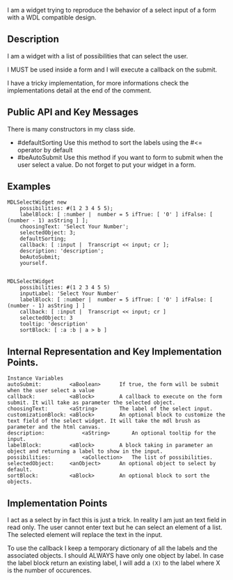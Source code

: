 I am a widget trying to reproduce the behavior of a select input of a form with a WDL compatible design. 

Description
--------------------

I am a widget with a list of possibilities that can select the user. 

I MUST be used inside a form and I will execute a callback on the submit. 

I have a tricky implementation, for more informations check the implementations detail at the end of the comment. 

Public API and Key Messages
--------------------

There is many constructors in my class side. 

- #defaultSorting 		Use this method to sort the labels using the #<= operator by default
- #beAutoSubmit 		Use this method if you want to form to submit when the user select a value. Do not forget to put your widget in a form.
		
Examples
-------------------		

	MDLSelectWidget new
		possibilities: #(1 2 3 4 5 5);
		labelBlock: [ :number |  number = 5 ifTrue: [ '0' ] ifFalse: [ (number - 1) asString ] ];
		choosingText: 'Select Your Number';
		selectedObject: 3;
		defaultSorting;
		callback: [ :input |  Transcript << input; cr ];
		description: 'description';
		beAutoSubmit;
		yourself.
		
		
	MDLSelectWidget
		possibilities: #(1 2 3 4 5 5)
		inputLabel: 'Select Your Number'
		labelBlock: [ :number |  number = 5 ifTrue: [ '0' ] ifFalse: [ (number - 1) asString ] ]
		callback: [ :input |  Transcript << input; cr ]
		selectedObject: 3
		tooltip: 'description'
		sortBlock: [ :a :b | a > b ]
		
Internal Representation and Key Implementation Points.
-------------------	

    Instance Variables
	autoSubmit:  		<aBoolean>		If true, the form will be submit when the user select a value
	callback:			<aBlock>		A callback to execute on the form submit. It will take as parameter the selected object.
	choosingText:		<aString>		The label of the select input.
	customizationBlock:	<aBlock>		An optional block to customize the text field of the select widget. It will take the mdl brush as parameter and the html canvas.
	description:			<aString>		An optional tooltip for the input.
	labelBlock:			<aBlock>		A block taking in parameter an object and returning a label to show in the input.
	possibilities:			<aCollection>	The list of possibilities.
	selectedObject:		<anObject>		An optional object to select by default.
	sortBlock:			<aBlock>		An optional block to sort the objects.


Implementation Points
-------------------	

I act as a select by in fact this is just a trick. In reality I am just an text field in read only. The user cannot enter text but he can select an element of a list. The selected element will replace the text in the input. 

To use the callback I keep a temporary dictionary of all the labels and the associated objects. I should ALWAYS have only one object by label. In case the label block return an existing label, I will add a  `(X)` to the label where X is the number of occurences. 